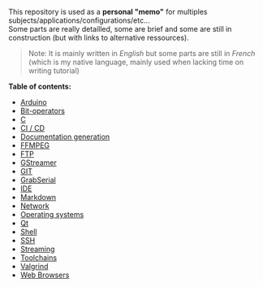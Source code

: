 This repository is used as a **personal "memo"** for multiples subjects/applications/configurations/etc...  
Some parts are really detailled, some are brief and some are still in construction (but with links to alternative ressources).

> Note: It is mainly written in _English_ but some parts are still in _French_ (which is my native language, mainly used when lacking time on writing tutorial)

**Table of contents:**

- [Arduino](Arduino/)
- [Bit-operators](Bit%20operators/)
- [C](C/)
- [CI / CD](CI_CD/)
- [Documentation generation](Documentation/)
- [FFMPEG](FFMPEG/)
- [FTP](Ftp/)
- [GStreamer](GStreamer/)
- [GIT](Git/)
- [GrabSerial](GrabSerial/)
- [IDE](IDE/)
- [Markdown](Markdown/)
- [Network](Network/)
- [Operating systems](Operating%20System/)
- [Qt](Qt/)
- [Shell](Shell/)
- [SSH](Ssh/)
- [Streaming](Streaming/)
- [Toolchains](Toolchains/)
- [Valgrind](Valgrind/)
- [Web Browsers](Web%20Browsers/)